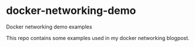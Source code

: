 # docker-networking-demo
Docker networking demo examples

This repo contains some examples used in my docker networking blogpost.
